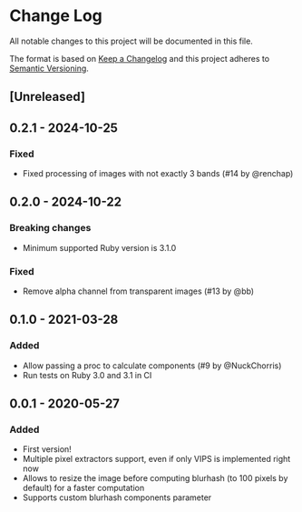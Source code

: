 # Change Log
All notable changes to this project will be documented in this file.

The format is based on [Keep a Changelog](http://keepachangelog.com/)
and this project adheres to [Semantic Versioning](http://semver.org/).

## [Unreleased]

## 0.2.1 - 2024-10-25

### Fixed

- Fixed processing of images with not exactly 3 bands (#14 by @renchap)

## 0.2.0 - 2024-10-22

### Breaking changes

- Minimum supported Ruby version is 3.1.0

### Fixed

- Remove alpha channel from transparent images (#13 by @bb)

## 0.1.0 - 2021-03-28

### Added

- Allow passing a proc to calculate components (#9 by @NuckChorris)
- Run tests on Ruby 3.0 and 3.1 in CI

###

## 0.0.1 - 2020-05-27

### Added

- First version!
- Multiple pixel extractors support, even if only VIPS is implemented right now
- Allows to resize the image before computing blurhash (to 100 pixels by default) for a faster computation
- Supports custom blurhash components parameter
